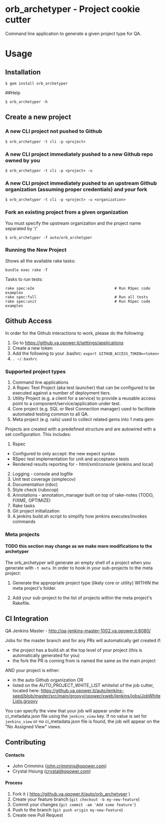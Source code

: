 # orb_archetyper - Project cookie cutter

Command line application to generate a given project type for QA.

# Usage

## Installation

`$ gem install orb_archetyper`

##Help

`$ orb_archetyper -h`

## Create a new project

### A new CLI project not pushed to Github

`$ orb_archetyper -t cli -p <project>`

### A new CLI project immediately pushed to a new Github repo owned by you 

`$ orb_archetyper -t cli -p <project> -u`

### A new CLI project immediately pushed to an upstream Github organization (assuming proper credentials) and your fork

`$ orb_archetyper -t cli -p <project> -u <organization>`

### Fork an existing project from a given organization

You must specify the upstream organization and the project name separated by '/'

`$ orb_archetyper -f auto/orb_archetyper`

### Running the New Project

Shows all the available rake tasks:

`bundle exec rake -T`

Tasks to run tests:

```
rake spec:e2e                                    # Run RSpec code examples
rake spec:full                                   # Run all tests
rake spec:unit                                   # Run RSpec code examples
```

## Github Access
In order for the Github interactions to work, please do the following:

1. Go to https://github.va.opower.it/settings/applications
2. Create a new token
3. Add the following to your .bashrc: `export GITHUB_ACCESS_TOKEN=<token>`
4. `. ~/.bashrc`

### Supported project types

1. Command line applications
2. A Rspec Test Project (aka test launcher) that can be configured to be executed against a number of deployment tiers.
3. Utility Project (e.g. a client for a service) to provide a reusable access point to a component/service/application under test.
4. Core project (e.g. SQL or Rest Connection manager) used to facilitate automated testing common to all QA.
5. Meta project (e.g. rails) used to collect related gems into 1 meta gem 

Projects are created with a predefined structure and are autowired with a set configuration.
This includes:

1. Rspec
 + Configured to only accept: the new expect syntax
 + RSpec test implementation for unit and acceptance tests
 + Rendered results reporting for - html/xml/console (jenkins and local)
2. Logging - console and logfile
3. Unit test coverage (simplecov)
4. Documentation (rdoc)
5. Style check (rubocop)
6. Annotations - annotation_manager built on top of rake-notes (TODO, FIXME, OPTIMIZE)
7. Rake tasks
8. Git project initialization
9. A jenkins build.sh script to simplify how jenkins executes/invokes commands


### Meta projects

#### TODO this section may change as we make more modifications to the archetyper

The orb_archetyper will generate an empty shell of a project when you generate with `-t meta`.  In order to hook in your sub-projects to the meta project:

1. Generate the appropriate project type (likely core or utility) WITHIN the meta project's folder.

2. Add your sub-project to the list of projects within the meta project's Rakefile.

## CI Integration

QA Jenkins Master - http://qa-jenkins-master-1002.va.opower.it:8080/

Jobs for the master branch and for any PRs will automatically get created if:
+ the project has a build.sh at the top level of your project (this is automatically generated for you)
+ the fork the PR is coming from is named the same as the main project 

AND your project is either:
+ in the auto Github organization OR
+ listed on the AUTO_PROJECT_WHITE_LIST whitelist of the job cutter, located here: https://github.va.opower.it/auto/jenkins-seed/blob/master/src/main/groovy/opower/xweb/jenkins/jobs/JobWhiteLists.groovy

You can specify the view that your job will appear under in the ci_metadata.json file using the `jenkins_view` key. If no value is set for `jenkins_view` or no ci_metadata.json file is found, the job will appear on the "No Assigned View" views.

## Contributing

#### Contacts
+ John Crimmins (john.crimmins@opower.com)
+ Crystal Hsiung (crystal@opower.com)

#### Process
1. Fork it ( https://github.va.opower.it/auto/orb_archetyper )
2. Create your feature branch (`git checkout -b my-new-feature`)
3. Commit your changes (`git commit -am 'Add some feature'`)
4. Push to the branch (`git push origin my-new-feature`)
5. Create new Pull Request
